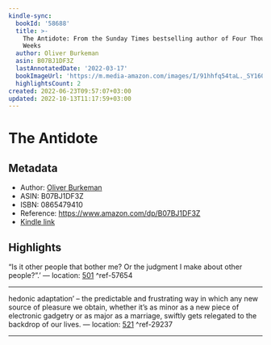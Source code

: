 ```yaml
---
kindle-sync:
  bookId: '58688'
  title: >-
    The Antidote: From the Sunday Times bestselling author of Four Thousand
    Weeks
  author: Oliver Burkeman
  asin: B07BJ1DF3Z
  lastAnnotatedDate: '2022-03-17'
  bookImageUrl: 'https://m.media-amazon.com/images/I/91hhfq54taL._SY160.jpg'
  highlightsCount: 2
created: 2022-06-23T09:57:07+03:00
updated: 2022-10-13T11:17:59+03:00
---
```

# The Antidote
## Metadata
* Author: [Oliver Burkeman](https://www.amazon.com/Oliver-Burkeman/e/B004DJDK1U/ref=dp_byline_cont_ebooks_1)
* ASIN: B07BJ1DF3Z
* ISBN: 0865479410
* Reference: https://www.amazon.com/dp/B07BJ1DF3Z
* [Kindle link](kindle://book?action=open&asin=B07BJ1DF3Z)

## Highlights
“Is it other people that bother me? Or the judgment I make about other people?”.’ — location: [501](kindle://book?action=open&asin=B07BJ1DF3Z&location=501) ^ref-57654

---
hedonic adaptation’ – the predictable and frustrating way in which any new source of pleasure we obtain, whether it’s as minor as a new piece of electronic gadgetry or as major as a marriage, swiftly gets relegated to the backdrop of our lives. — location: [521](kindle://book?action=open&asin=B07BJ1DF3Z&location=521) ^ref-29237

---

